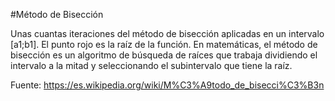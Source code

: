 #Método de Bisección


Unas cuantas iteraciones del método de bisección aplicadas en un intervalo [a1;b1]. El punto rojo es la raíz de la función.
En matemáticas, el método de bisección es un algoritmo de búsqueda de raíces que trabaja dividiendo el intervalo a la mitad y seleccionando el subintervalo que tiene la raíz.

Fuente: https://es.wikipedia.org/wiki/M%C3%A9todo_de_bisecci%C3%B3n
